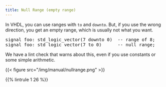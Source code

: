 ```yaml
---
title: Null Range (empty range)
---
```


In VHDL, you can use ranges with `to` and `downto`. But, if you use the
wrong direction, you get an empty range, which is usually not what you
want.

<pre>signal foo: std_logic_vector(<span class="goodcode">7 downto 0</span>)  -- range of 8;
signal foo: std_logic_vector(<span class="badcode">7 to 0</span>)      -- null range;</pre>

We have a lint check that warns about this, even if you use constants or some simple arithmetic.

{{< figure src="/img/manual/nullrange.png" >}}

{{% lintrule 1 26 %}}
